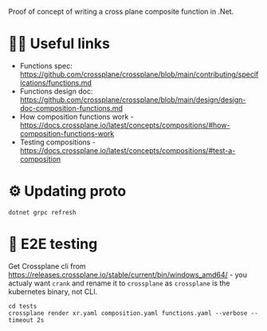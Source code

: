 Proof of concept of writing a cross plane composite function in .Net.

# 🧑‍🏫 Useful links

- Functions spec: https://github.com/crossplane/crossplane/blob/main/contributing/specifications/functions.md
- Functions design doc: https://github.com/crossplane/crossplane/blob/main/design/design-doc-composition-functions.md
- How composition functions work - https://docs.crossplane.io/latest/concepts/compositions/#how-composition-functions-work
- Testing compositions -  https://docs.crossplane.io/latest/concepts/compositions/#test-a-composition

# ⚙️ Updating proto
```
dotnet grpc refresh
```

# 🧪 E2E testing

Get Crossplane cli from https://releases.crossplane.io/stable/current/bin/windows_amd64/ - you actualy want `crank` and rename it to `crossplane` as `crossplane` is the kubernetes binary, not CLI.

```
cd tests
crossplane render xr.yaml composition.yaml functions.yaml --verbose --timeout 2s
```